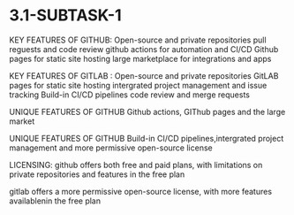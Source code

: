 # 3.1-SUBTASK-1

KEY FEATURES OF GITHUB:
Open-source and private repositories
pull reguests and code review
github actions for automation and CI/CD
Github pages for static site hosting
large marketplace for integrations and apps

KEY FEATURES OF GITLAB :
Open-source and private repositories
GitLAB pages for static site hosting
intergrated project management and issue tracking
Build-in CI/CD pipelines
code review and merge requests

UNIQUE FEATURES OF GITHUB
Github actions,
GIThub pages and the large market

UNIQUE FEATURES OF GITHUB
Build-in CI/CD pipelines,intergrated project management and more permissive open-source license


LICENSING:
github offers both free and paid plans, with limitations on private repositories and features in the free plan 

gitlab offers a more permissive open-source license, with more features availablenin the free plan




